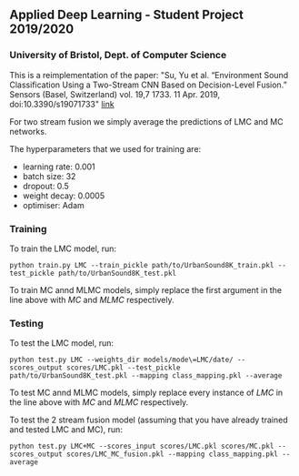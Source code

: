 ## Applied Deep Learning - Student Project 2019/2020
### University of Bristol, Dept. of Computer Science

This is a reimplementation of the paper: "Su, Yu et al. “Environment Sound Classification Using a Two-Stream CNN Based on 
Decision-Level Fusion.” Sensors (Basel, Switzerland) vol. 19,7 1733. 11 Apr. 2019, doi:10.3390/s19071733" [link](https://www.ncbi.nlm.nih.gov/pmc/articles/PMC6479959/)

For two stream fusion we simply average the predictions of LMC and MC networks.

The hyperparameters that we used for training are:

* learning rate: 0.001
* batch  size: 32
* dropout: 0.5
* weight decay: 0.0005
* optimiser: Adam

### Training

To train the LMC model, run:

```
python train.py LMC --train_pickle path/to/UrbanSound8K_train.pkl --test_pickle path/to/UrbanSound8K_test.pkl 
```
To train MC annd MLMC models, simply replace the first argument in the line above with *MC* and *MLMC* respectively.

### Testing

To test the LMC model, run:

```
python test.py LMC --weights_dir models/mode\=LMC/date/ --scores_output scores/LMC.pkl --test_pickle path/to/UrbanSound8K_test.pkl --mapping class_mapping.pkl --average
```

To test MC annd MLMC models, simply replace every instance of *LMC* in the line above with *MC* and *MLMC* respectively.

To test the 2 stream fusion model (assuming that you have already trained and tested LMC and MC), run:

```
python test.py LMC+MC --scores_input scores/LMC.pkl scores/MC.pkl --scores_output scores/LMC_MC_fusion.pkl --mapping class_mapping.pkl --average
```
